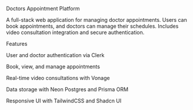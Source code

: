 Doctors Appointment Platform

A full-stack web application for managing doctor appointments. Users can book appointments, and doctors can manage their schedules. Includes video consultation integration and secure authentication.

Features

User and doctor authentication via Clerk

Book, view, and manage appointments

Real-time video consultations with Vonage

Data storage with Neon Postgres and Prisma ORM

Responsive UI with TailwindCSS and Shadcn UI
